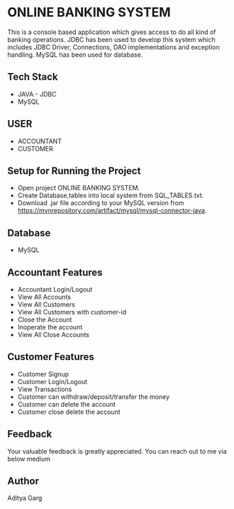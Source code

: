 
# ONLINE BANKING SYSTEM

This is a console based application which gives access to do all kind of banking operations. JDBC has been used to develop this system which includes JDBC Driver, Connections, DAO implementations and exception handling. MySQL has been used for database.



## Tech Stack
* JAVA - JDBC
* MySQL


## USER

- ACCOUNTANT
- CUSTOMER


## Setup for Running the Project

* Open project ONLINE BANKING SYSTEM.
* Create Database,tables into local system from SQL_TABLES.txt.
* Download .jar file according to your MySQL version from https://mvnrepository.com/artifact/mysql/mysql-connector-java.


## Database 
* MySQL
## Accountant Features
* Accountant Login/Logout
* View All Accounts
* View All Customers
* View All Customers with customer-id
* Close the Account
* Inoperate the account
* View All Close Accounts
## Customer Features
* Customer Signup
* Customer Login/Logout
* View Transactions
* Customer can withdraw/deposit/transfer the money
* Customer can delete the account
* Customer close delete the account
## Feedback
Your valuable feedback is greatly appreciated. You can reach out to me via below medium
## Author
Aditya Garg
